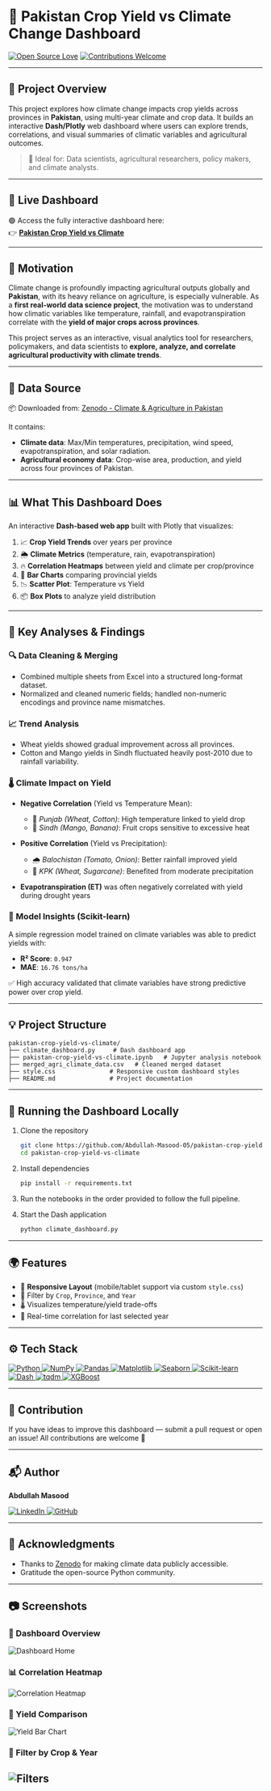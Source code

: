 # 🌾 Pakistan Crop Yield vs Climate Change Dashboard

[![Open Source Love](https://badges.frapsoft.com/os/v1/open-source.svg?v=103)](#)
[![Contributions Welcome](https://img.shields.io/badge/contributions-welcome-brightgreen.svg?style=flat\&label=Contributions\&colorA=red\&colorB=black)](#)

---

## 📌 Project Overview

This project explores how climate change impacts crop yields across provinces in **Pakistan**, using multi-year climate and crop data. It builds an interactive **Dash/Plotly** web dashboard where users can explore trends, correlations, and visual summaries of climatic variables and agricultural outcomes.

> 🎯 Ideal for: Data scientists, agricultural researchers, policy makers, and climate analysts.

---
## 📍 Live Dashboard

🟢 Access the fully interactive dashboard here:  
👉 **[Pakistan Crop Yield vs Climate](https://pakistan-crop-yield-vs-climate.onrender.com)**

---

## 📌 Motivation

Climate change is profoundly impacting agricultural outputs globally and **Pakistan**, with its heavy reliance on agriculture, is especially vulnerable. As a **first real-world data science project**, the motivation was to understand how climatic variables like temperature, rainfall, and evapotranspiration correlate with the **yield of major crops across provinces**.

This project serves as an interactive, visual analytics tool for researchers, policymakers, and data scientists to **explore, analyze, and correlate agricultural productivity with climate trends**.

---

## 🔗 Data Source

📦 Downloaded from: [Zenodo - Climate & Agriculture in Pakistan](https://zenodo.org/records/15486470)

It contains:

* **Climate data**: Max/Min temperatures, precipitation, wind speed, evapotranspiration, and solar radiation.
* **Agricultural economy data**: Crop-wise area, production, and yield across four provinces of Pakistan.

---

## 📊 What This Dashboard Does

An interactive **Dash-based web app** built with Plotly that visualizes:

1. 📈 **Crop Yield Trends** over years per province
2. 🌦️ **Climate Metrics** (temperature, rain, evapotranspiration)
3. 🔥 **Correlation Heatmaps** between yield and climate per crop/province
4. 🧱 **Bar Charts** comparing provincial yields
5. 📉 **Scatter Plot**: Temperature vs Yield
6. 📦 **Box Plots** to analyze yield distribution

---

## 🧪 Key Analyses & Findings

### 🔍 Data Cleaning & Merging

* Combined multiple sheets from Excel into a structured long-format dataset.
* Normalized and cleaned numeric fields; handled non-numeric encodings and province name mismatches.

### 📈 Trend Analysis

* Wheat yields showed gradual improvement across all provinces.
* Cotton and Mango yields in Sindh fluctuated heavily post-2010 due to rainfall variability.

### 🌡️ Climate Impact on Yield

* **Negative Correlation** (Yield vs Temperature Mean):

  * 🔻 *Punjab (Wheat, Cotton)*: High temperature linked to yield drop
  * 🔻 *Sindh (Mango, Banana)*: Fruit crops sensitive to excessive heat
* **Positive Correlation** (Yield vs Precipitation):

  * 🌧️ *Balochistan (Tomato, Onion)*: Better rainfall improved yield
  * 🌱 *KPK (Wheat, Sugarcane)*: Benefited from moderate precipitation
* **Evapotranspiration (ET)** was often negatively correlated with yield during drought years

### 🤖 Model Insights (Scikit-learn)

A simple regression model trained on climate variables was able to predict yields with:

* **R² Score**: `0.947`
* **MAE**: `16.76 tons/ha`

✅ High accuracy validated that climate variables have strong predictive power over crop yield.

---

## 💡 Project Structure

```
pakistan-crop-yield-vs-climate/
├── climate_dashboard.py     # Dash dashboard app
├── pakistan-crop-yield-vs-climate.ipynb   # Jupyter analysis notebook
├── merged_agri_climate_data.csv   # Cleaned merged dataset
├── style.css               # Responsive custom dashboard styles
├── README.md               # Project documentation
```

---

## 🚀 Running the Dashboard Locally

1. Clone the repository
   ```bash
   git clone https://github.com/Abdullah-Masood-05/pakistan-crop-yield-vs-climate.git
   cd pakistan-crop-yield-vs-climate
   ```
2. Install dependencies

   ```bash
   pip install -r requirements.txt
   ```
3. Run the notebooks in the order provided to follow the full pipeline.

4. Start the Dash application
   ```bash
   python climate_dashboard.py
   ```
   
---

## 🌍 Features

* 📱 **Responsive Layout** (mobile/tablet support via custom `style.css`)
* 🧮 Filter by `Crop`, `Province`, and `Year`
* 🌡️ Visualizes temperature/yield trade-offs
* 🔗 Real-time correlation for last selected year

---

## ⚙️ Tech Stack

<a href="#"> 
  <img alt="Python" src="https://img.shields.io/badge/Python-%233776AB.svg?&style=for-the-badge&logo=python&logoColor=white"/>
  <img alt="NumPy" src="https://img.shields.io/badge/NumPy-%23013243.svg?&style=for-the-badge&logo=numpy&logoColor=white"/>
  <img alt="Pandas" src="https://img.shields.io/badge/Pandas-%23150458.svg?&style=for-the-badge&logo=pandas&logoColor=white"/>
  <img alt="Matplotlib" src="https://img.shields.io/badge/Matplotlib-%23ffffff.svg?&style=for-the-badge&logo=matplotlib&logoColor=black"/>
  <img alt="Seaborn" src="https://img.shields.io/badge/Seaborn-%231572B6.svg?&style=for-the-badge&logo=python&logoColor=white"/>
  <img alt="Scikit-learn" src="https://img.shields.io/badge/Scikit--learn-%23F7931E.svg?&style=for-the-badge&logo=scikit-learn&logoColor=white"/>
  <img alt="Dash" src="https://img.shields.io/badge/Dash-%2300171B.svg?&style=for-the-badge&logo=plotly&logoColor=white"/>
  <img alt="tqdm" src="https://img.shields.io/badge/tqdm-%23FFD700.svg?&style=for-the-badge&logo=python&logoColor=blue"/>
  <img alt="XGBoost" src="https://img.shields.io/badge/XGBoost-%2300BFFF.svg?&style=for-the-badge&logo=xgboost&logoColor=white"/>

</a>

---

## 🤝 Contribution

If you have ideas to improve this dashboard — submit a pull request or open an issue!
All contributions are welcome 💚

---

## 📬 Author

**Abdullah Masood**

<a href="https://www.linkedin.com/in/abdullah-masood-921458221/" target="_blank">
  <img alt="LinkedIn" src="https://img.shields.io/badge/LinkedIn-%230077B5.svg?&style=for-the-badge&logo=linkedin&logoColor=white" />
</a>
<a href="https://github.com/Abdullah-Masood-05" target="_blank">
  <img alt="GitHub" src="https://img.shields.io/badge/GitHub-%2312100E.svg?&style=for-the-badge&logo=github&logoColor=white" />
</a>

---

## 📢 Acknowledgments

* Thanks to [Zenodo](https://zenodo.org) for making climate data publicly accessible.
* Gratitude the open-source Python community.

---

## 📷 Screenshots

### 🌾 Dashboard Overview
![Dashboard Home](assets/dashboard_home.png)

### 📊 Correlation Heatmap
![Correlation Heatmap](assets/correlation_heatmap.png)

### 🧱 Yield Comparison
![Yield Bar Chart](assets/yield_bar_chart.png)

### 🔎 Filter by Crop & Year
![Filters](assets/dropdown_filters.png)
---
